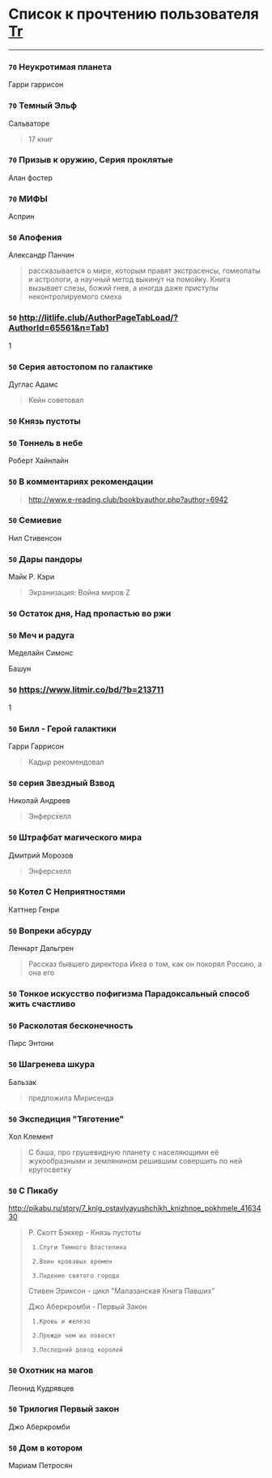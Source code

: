 # Список к прочтению пользователя [Tr](http://vk.com/gmg1991)
---

### `70` Неукротимая планета
Гарри гаррисон

### `70` Темный Эльф
Сальваторе
> 17 книг

### `70` Призыв к оружию, Серия проклятые
Алан фостер

### `70` МИФЫ
Асприн

### `50` Апофения
Александр Панчин
> рассказывается о мире, которым правят экстрасенсы, гомеопаты и астрологи, а научный метод выкинут на помойку. Книга вызывает слезы, божий гнев, а иногда даже приступы неконтролируемого смеха

### `50` http://litlife.club/AuthorPageTabLoad/?AuthorId=65561&n=Tab1
1

### `50` Серия автостопом по галактике
Дуглас Адамс
> Кейн советовал

### `50` Князь пустоты

### `50` Тоннель в небе
Роберт Хайнлайн

### `50` В комментариях рекомендации
> http://www.e-reading.club/bookbyauthor.php?author=6942

### `50` Семиевие
Нил Стивенсон

### `50` Дары пандоры
Майк Р. Кэри
> Экранизация: Война миров Z

### `50` Остаток дня, Над пропастью во ржи

### `50` Меч и радуга
Меделайн Симонс

Башун

### `50` https://www.litmir.co/bd/?b=213711
1

### `50` Билл - Герой галактики
Гарри Гаррисон
> Кадыр рекомендовал

### `50` серия Звездный Взвод
Николай Андреев
> Энферсхелл

### `50` Штрафбат магического мира
Дмитрий Морозов
> Энферсхелл

### `50` Котел С Неприятностями
Каттнер Генри

### `50` Вопреки абсурду
Леннарт Дальгрен
> Рассказ бывшего директора Икеа о том, как он покорял Россию, а она его

### `50` Тонкое искусство пофигизма Парадоксальный способ жить счастливо

### `50` Расколотая бесконечность
Пирс Энтони

### `50` Шагренева шкура
Бальзак
> предложила Мирисенда

### `50` Экспедиция "Тяготение"
Хол Клемент
> С баша, про грушевидную планету с населяющими её жукообразными и землянином решившим совершить по ней кругосветку

### `50` С Пикабу
http://pikabu.ru/story/7_knig_ostavlyayushchikh_knizhnoe_pokhmele_4163430
> Р. Скотт Бэккер - Князь пустоты
> 
>      1.Слуги Темного Властелина 
> 
>      2.Воин кровавых времен 
> 
>      3.Падение святого города 
> 
> Стивен Эриксон - цикл "Малазанская Книга Павших"
> 
> Джо Аберкромби - Первый Закон
> 
>      1.Кровь и железо 
> 
>      2.Прежде чем их повесят 
> 
>      3.Последний довод королей

### `50` Охотник на магов
Леонид Кудрявцев

### `50` Трилогия Первый закон
Джо Аберкромби

### `50` Дом в котором
Мариам Петросян

